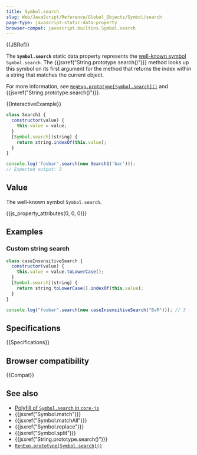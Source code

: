 ```yaml
---
title: Symbol.search
slug: Web/JavaScript/Reference/Global_Objects/Symbol/search
page-type: javascript-static-data-property
browser-compat: javascript.builtins.Symbol.search
---
```


{{JSRef}}

The **`Symbol.search`** static data property represents the [well-known symbol](/en-US/docs/Web/JavaScript/Reference/Global_Objects/Symbol#well-known_symbols) `Symbol.search`. The {{jsxref("String.prototype.search()")}} method looks up this symbol on its first argument for the method that returns the index within a string that matches the current object.

For more information, see [`RegExp.prototype[Symbol.search]()`](/en-US/docs/Web/JavaScript/Reference/Global_Objects/RegExp/Symbol.search) and {{jsxref("String.prototype.search()")}}.

{{InteractiveExample}}

```js interactive-example
class Search1 {
  constructor(value) {
    this.value = value;
  }
  [Symbol.search](string) {
    return string.indexOf(this.value);
  }
}

console.log('foobar'.search(new Search1('bar')));
// Expected output: 3

```

## Value

The well-known symbol `Symbol.search`.

{{js_property_attributes(0, 0, 0)}}

## Examples

### Custom string search

```js
class caseInsensitiveSearch {
  constructor(value) {
    this.value = value.toLowerCase();
  }
  [Symbol.search](string) {
    return string.toLowerCase().indexOf(this.value);
  }
}

console.log("foobar".search(new caseInsensitiveSearch("BaR"))); // 3
```

## Specifications

{{Specifications}}

## Browser compatibility

{{Compat}}

## See also

- [Polyfill of `Symbol.search` in `core-js`](https://github.com/zloirock/core-js#ecmascript-symbol)
- {{jsxref("Symbol.match")}}
- {{jsxref("Symbol.matchAll")}}
- {{jsxref("Symbol.replace")}}
- {{jsxref("Symbol.split")}}
- {{jsxref("String.prototype.search()")}}
- [`RegExp.prototype[Symbol.search]()`](/en-US/docs/Web/JavaScript/Reference/Global_Objects/RegExp/Symbol.search)
